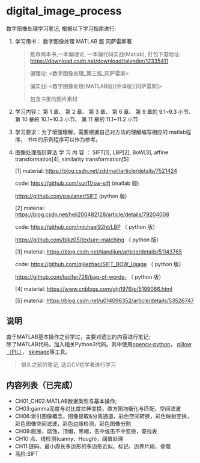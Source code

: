 # digital_image_process

数字图像处理学习笔记, 根据以下学习指南进行:

1. 学习用书： 数字图像处理 MATLAB 版 冈萨雷斯著

   > 推荐两本书,一本偏理论, 一本偏代码实战(Matlab), 打包下载地址: https://download.csdn.net/download/talender/12335411
   >
   > 偏理论: \<数字图像处理\_第三版\_冈萨雷斯\>
   >
   > 偏实战: \<数字图像处理(MATLAB版)(中译版)[冈萨雷斯]\>
   >
   > 包含书里的图片素材

2. 学习内容： 第 1 章、 第 2 章、 第 3 章、 第 6 章、 第 9 章的 9.1\~9.3 小节、
   第 10 章的 10.1\~10.3 小节、 第 11 章的 11.1~11.2 小节

3. 学习要求：为了增强理解，需要根据自己对方法的理解编写相应的 matlab程 序，
   书中的示例程序可以作为参考。

4. 图像处理高阶算法
   学 习 内 容 ： SIFT[1], LBP[2], BoW[3], affine transformation[4], similarity
   transformation[5]
   
   [1] material: https://blog.csdn.net/zddmail/article/details/7521424
   
   code: https://github.com/sun11/sw-sift (matlab 版)
   
   https://github.com/paulaner/SIFT (python 版)
   
   [2] material: https://blog.csdn.net/heli200482128/article/details/79204008
   
   code: https://github.com/michael92ht/LBP （ python 版）
   
   https://github.com/bikz05/texture-matching （ python 版）
   
   [3] material: https://blog.csdn.net/tiandijun/article/details/51143765
   
   code: https://github.com/qijiezhao/SIFT_BOW_Usage （ python 版）
   
   https://github.com/lucifer726/bag-of-words- （ python 版）
   
   [4] material: https://www.cnblogs.com/ghj1976/p/5199086.html
   
   [5] material: https://blog.csdn.net/u014096352/article/details/53526747

## 说明 

由于MATLAB基本操作之前学过，主要对遗忘的内容进行笔记;    
除了MATLAB代码，加入相关Python3代码。其中使用[opencv-python](https://opencv-python-tutroals.readthedocs.io/en/latest/py_tutorials/py_imgproc/py_table_of_contents_imgproc/py_table_of_contents_imgproc.html)，
[pillow（PIL）](https://pillow.readthedocs.io/en/latest/handbook/index.html)，
[skimage](https://scikit-image.org/docs/dev/user_guide)等工具。     

> 很久之前的笔记, 适合CV初学者进行学习

## 内容列表（已完成）     

* CH01_CH02:MATLAB数据类型与基本操作;       
* CH03:gamma亮度与对比度拉伸变换，直方图均衡化与匹配，空间滤波
* CH06:索引图像概念，图像提取&分离通道，彩色空间转换，彩色映射变换，彩色图像空间滤波，彩色边缘检测，彩色图像分割
* CH09:膨胀，腐蚀，顶帽，黑帽，击中或击不中变换，查找表   
* CH10:点、线检测(canny、Hough)，阈值处理   
* CH11:链码、最小周长多边形的多边形近似、标记、边界片段、骨骼
* 高阶:SIFT
